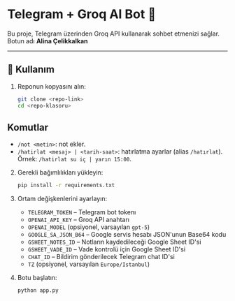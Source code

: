 # Telegram + Groq AI Bot 🤖

Bu proje, Telegram üzerinden Groq API kullanarak sohbet etmenizi sağlar.
Botun adı **Alina Çelikkalkan**

---

## 🚀 Kullanım

1. Reponun kopyasını alın:
   ```bash
   git clone <repo-link>
   cd <repo-klasoru>
   ```

## Komutlar

- `/not <metin>`: not ekler.
- `/hatirlat <mesaj> | <tarih-saat>`: hatırlatma ayarlar (alias `/hatırlat`).
  Örnek: `/hatirlat su iç | yarın 15:00`.
  
2. Gerekli bağımlılıkları yükleyin:
   ```bash
   pip install -r requirements.txt
   ```

3. Ortam değişkenlerini ayarlayın:
   - `TELEGRAM_TOKEN` – Telegram bot tokenı
   - `OPENAI_API_KEY` – Groq API anahtarı
   - `OPENAI_MODEL` (opsiyonel, varsayılan `gpt-5`)
   - `GOOGLE_SA_JSON_B64` – Google servis hesabı JSON'unun Base64 kodu
   - `GSHEET_NOTES_ID` – Notların kaydedileceği Google Sheet ID'si
   - `GSHEET_VADE_ID` – Vade kontrolü için Google Sheet ID'si
   - `CHAT_ID` – Bildirim gönderilecek Telegram chat ID'si
   - `TZ` (opsiyonel, varsayılan `Europe/Istanbul`)

4. Botu başlatın:
   ```bash
   python app.py
   ```
